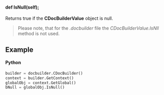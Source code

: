 #### def IsNull(self);

Returns true if the **CDocBuilderValue** object is null.

> Please note, that for the *.docbuilder* file the *CDocBuilderValue.IsNll* method is not used.

## Example

#### Python

``` python
builder = docbuilder.CDocBuilder()
context = builder.GetContext()
globalObj = context.GetGlobal()
bNull = globalObj.IsNull()
```
